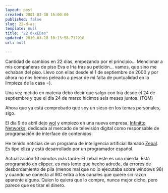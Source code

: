 ```yaml
---
layout: post
created: 2001-03-30 16:00:00
published: false
slug: 22-d-as
template: null
title: "22 d\xEDas"
updated: 2010-03-28 10:13:58.717916
url: null

---
```


Cantidad de cambios en 22 d&iacute;as, empezando por el principio...
Mencionar a mis compa&ntilde;eras de piso Eva e Iria tras su
petici&oacute;n... vamos, que sino me echaban del piso. Llevo con ellas desde el 1 de septiembre de 2000 y por ahora no nos hemos peleado a pesar de mi falta de puntualidad en la limpieza de la casa =).

Una vez metido en materia debo decir que salgo con Iria desde el 24 de septiembre y que el dia 24 de marzo hicimos seis meses juntos. (TQM)

Ahora que ya está comprobado que soy un sieso en los temas personales, sigo.

El dia 9 de abril dejo <a href="http://www.wolstudios.com">wol</a> y empiezo en una nueva empresa, <a href="http://www.infinitto.com">Infinitto Networks</a>, dedicada al mercado de televisi&oacute;n digital como responsable de programaci&oacute;n de interface de contenidos.

He tenido noticias de un programa de inteligencia artificial llamado <a href="http://www.readysoft.es/home/coding/zebal/index.html">Zebal</a>. Es tipo eliza y está desarrollado por un programador espa&ntilde;ol.

Actualización 10 minutos más tarde: El zebal este es una mierda. Está
programado en clipper, es mas lento que hecho adrede, da errores de
desbordamiento de pila (menos mal que no lo ejecutaba sobre windows 98) y
cuando se conecta al IRC entra a los canales que quiere sin razon aparente
alguna. Quien lo quiera que lo compre, nunca mejor dicho, pero parece que es tirar el dinero.



